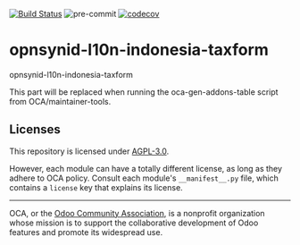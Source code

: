 [![Build Status](https://travis-ci.com/open-synergy/opnsynid-l10n-indonesia-taxform.svg?branch=11.0)](https://travis-ci.com/open-synergy/opnsynid-l10n-indonesia-taxform)
![pre-commit](https://github.com/open-synergy/opnsynid-l10n-indonesia-taxform/actions/workflows/pre-commit.yml/badge.svg)
[![codecov](https://codecov.io/gh/open-synergy/opnsynid-l10n-indonesia-taxform/branch/11.0/graph/badge.svg)](https://codecov.io/gh/open-synergy/opnsynid-l10n-indonesia-taxform)

<!-- /!\ do not modify above this line -->

# opnsynid-l10n-indonesia-taxform

opnsynid-l10n-indonesia-taxform

<!-- /!\ do not modify below this line -->

<!-- prettier-ignore-start -->

[//]: # (addons)

This part will be replaced when running the oca-gen-addons-table script from OCA/maintainer-tools.

[//]: # (end addons)

<!-- prettier-ignore-end -->

## Licenses

This repository is licensed under [AGPL-3.0](LICENSE).

However, each module can have a totally different license, as long as they adhere to OCA
policy. Consult each module's `__manifest__.py` file, which contains a `license` key
that explains its license.

----

OCA, or the [Odoo Community Association](http://odoo-community.org/), is a nonprofit
organization whose mission is to support the collaborative development of Odoo features
and promote its widespread use.
